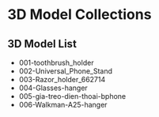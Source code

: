 # 3D Model Collections
## 3D Model List
* 001-toothbrush_holder
* 002-Universal_Phone_Stand
* 003-Razor_holder_662714
* 004-Glasses-hanger
* 005-gia-treo-dien-thoai-bphone
* 006-Walkman-A25-hanger
